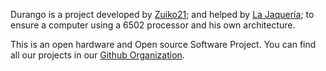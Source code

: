 Durango is a project developed by [Zuiko21](https://twitter.com/zuiko21/); and helped by [La Jaquería](https://lajaqueria.org); to ensure a computer using a 6502 processor and his own architecture.

This is an open hardware and Open source Software Project. You can find all our projects in our [Github Organization](https://github.com/durangoretro/).